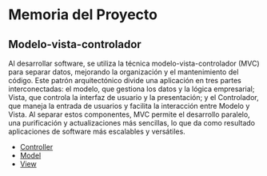 # Memoria del Proyecto
## Modelo-vista-controlador

Al desarrollar software, se utiliza la técnica modelo-vista-controlador (MVC) para separar datos, mejorando la organización y el mantenimiento del código. Este patrón arquitectónico divide una aplicación en tres partes interconectadas: el modelo, que gestiona los datos y la lógica empresarial; Vista, que controla la interfaz de usuario y la presentación; y el Controlador, que maneja la entrada de usuarios y facilita la interacción entre Modelo y Vista. Al separar estos componentes, MVC permite el desarrollo paralelo, una purificación y actualizaciones más sencillas, lo que da como resultado aplicaciones de software más escalables y versátiles.

- [Controller](Utils/Controller)
- [Model](Utils/Model)
- [View](Utils/View)

